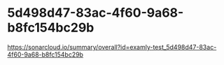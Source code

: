 # 5d498d47-83ac-4f60-9a68-b8fc154bc29b
https://sonarcloud.io/summary/overall?id=examly-test_5d498d47-83ac-4f60-9a68-b8fc154bc29b
